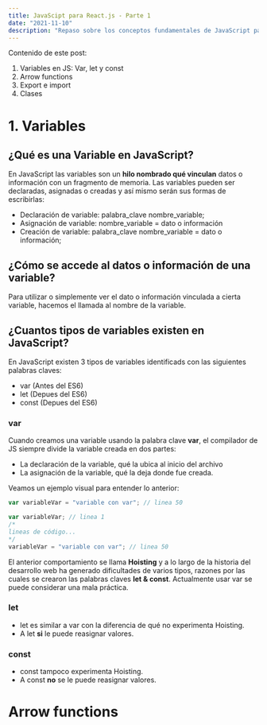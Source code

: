 ```yaml
---
title: JavaScipt para React.js - Parte 1
date: "2021-11-10" 
description: "Repaso sobre los conceptos fundamentales de JavaScript para trabajar con React.js: Variables"
---
```

<!-- date: año-mes-día -->

Contenido de este post:

1. Variables en JS: Var, let y const
2. Arrow functions
3. Export e import
4. Clases

# 1. Variables

## ¿Qué es una Variable en JavaScript?
En JavaScript las variables son un **hilo nombrado qué vinculan** datos o información con un fragmento de memoria. Las variables pueden ser declaradas, asignadas o creadas y así mismo serán sus formas de escribirlas: 
- Declaración de variable: palabra_clave nombre_variable; 
- Asignación de variable: nombre_variable = dato o información
- Creación de variable: palabra_clave nombre_variable = dato o información;

## ¿Cómo se accede al datos o información de una variable?
Para utilizar o simplemente ver el dato o información vinculada a cierta variable, hacemos el llamada al nombre de la variable.

## ¿Cuantos tipos de variables existen en JavaScript?

En JavaScript existen 3 tipos de variables identificads con las siguientes palabras claves:
- var (Antes del ES6)
- let (Depues del ES6)
- const (Depues del ES6)

### var

Cuando creamos una variable usando la palabra clave **var**, el compilador de JS siempre divide la variable creada en dos partes: 
- La declaración de la variable, qué la ubica al inicio del archivo
- La asignación de la variable, qué la deja donde fue creada.

Veamos un ejemplo visual para entender lo anterior:

```js
var variableVar = "variable con var"; // linea 50
```

```js
var variableVar; // linea 1
/*
lineas de código...
*/
variableVar = "variable con var"; // linea 50
```
El anterior comportamiento se llama **Hoisting** y a lo largo de la historia del desarrollo web ha generado dificultades de varios tipos, razones por las cuales se crearon las palabras claves **let & const**.
Actualmente usar var se puede considerar una mala práctica. 

### let
- let es similar a var con la diferencia de qué no experimenta Hoisting.
- A let **si** le puede reasignar valores. 

### const
- const tampoco experimenta Hoisting. 
- A const **no** se le puede reasignar valores.

# Arrow functions

